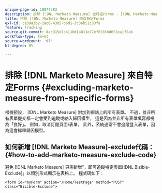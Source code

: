 ```yaml
---
unique-page-id: 18874783
description: 排除 [!DNL Marketo Measure] 從特定Forms - [!DNL Marketo Measure]  — 產品檔案
title: 排除 [!DNL Marketo Measure] 來自特定Forms
exl-id: ce39a3b2-2ac6-4385-b6d1-3c36b51c03fa
feature: Tracking
source-git-commit: 8ac315e7c4110d14811e77ef0586bd663ea1f8ab
workflow-type: tm+mt
source-wordcount: '97'
ht-degree: 0%

---
```


# 排除 [!DNL Marketo Measure] 來自特定Forms {#excluding-marketo-measure-from-specific-forms}

根據預設， [!DNL Marketo Measure] 附加到網站上的所有表單。 不過，並非所有表單提交都一定會受到追蹤或納入歸因模型。 這是因為並非所有表單填寫都視為「良好」。 例如，取消訂閱頁面/表單。 此外，系統通常不會追蹤登入表單，因為這會稀釋歸因模型。

## 如何新增 [!DNL Marketo Measure]-exclude代碼：  {#how-to-add-marketo-measure-exclude-code}

避免 [!DNL Marketo Measure] 只需新增&quot;，即可追蹤特定表單[!DNL Bizible-Exclude]」以類別形式顯示在表格上。 程式碼如下：

`<form id="myForm" action="/Home/TestPage" method="POST" class="Bizible-Exclude">`
